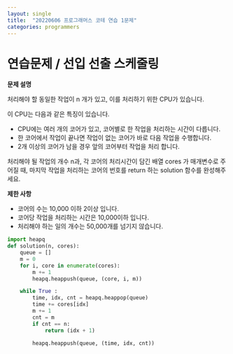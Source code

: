 ```yaml
---
layout: single
title:  "20220606 프로그래머스 코테 연습 1문제"
categories: programmers
---
```


# 연습문제 / 선입 선출 스케줄링

**문제 설명**

처리해야 할 동일한 작업이 n 개가 있고, 이를 처리하기 위한 CPU가 있습니다.

이 CPU는 다음과 같은 특징이 있습니다.

- CPU에는 여러 개의 코어가 있고, 코어별로 한 작업을 처리하는 시간이 다릅니다.
- 한 코어에서 작업이 끝나면 작업이 없는 코어가 바로 다음 작업을 수행합니다.
- 2개 이상의 코어가 남을 경우 앞의 코어부터 작업을 처리 합니다.

처리해야 될 작업의 개수 n과, 각 코어의 처리시간이 담긴 배열 cores 가 매개변수로 주어질 때, 마지막 작업을 처리하는 코어의 번호를 return 하는 solution 함수를 완성해주세요.

**제한 사항**
- 코어의 수는 10,000 이하 2이상 입니다.
- 코어당 작업을 처리하는 시간은 10,000이하 입니다.
- 처리해야 하는 일의 개수는 50,000개를 넘기지 않습니다.


```python
import heapq
def solution(n, cores):
    queue = []
    m = 0
    for i, core in enumerate(cores):
        m += 1
        heapq.heappush(queue, (core, i, m))

    while True :
        time, idx, cnt = heapq.heappop(queue)
        time += cores[idx]
        m += 1
        cnt = m
        if cnt == n:
            return (idx + 1)

        heapq.heappush(queue, (time, idx, cnt))
```
